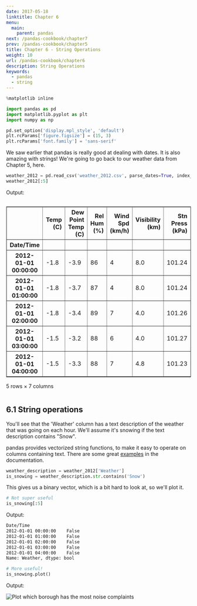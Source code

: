 ```yaml
---
date: 2017-05-18
linktitle: Chapter 6
menu:
  main:
    parent: pandas
next: /pandas-cookbook/chapter7
prev: /pandas-cookbook/chapter5
title: Chapter 6 - String Operations
weight: 10
url: /pandas-cookbook/chapter6
description: String Operations
keywords:
  - pandas
  - string
---
```


```python
%matplotlib inline

import pandas as pd
import matplotlib.pyplot as plt
import numpy as np

pd.set_option('display.mpl_style', 'default')
plt.rcParams['figure.figsize'] = (15, 3)
plt.rcParams['font.family'] = 'sans-serif'
```

We saw earlier that pandas is really good at dealing with dates. It is also amazing with strings! We're going to go back to our weather data from Chapter 5, here.

```python
weather_2012 = pd.read_csv('weather_2012.csv', parse_dates=True, index_col='Date/Time')
weather_2012[:5]
```

Output:

<div class="output_html rendered_html output_subarea output_execute_result">
<div style="max-height:1000px;max-width:1500px;overflow:auto;">
<table border="1" class="dataframe">
  <thead>
    <tr style="text-align: right;">
      <th></th>
      <th>Temp (C)</th>
      <th>Dew Point Temp (C)</th>
      <th>Rel Hum (%)</th>
      <th>Wind Spd (km/h)</th>
      <th>Visibility (km)</th>
      <th>Stn Press (kPa)</th>
      <th>Weather</th>
    </tr>
    <tr>
      <th>Date/Time</th>
      <th></th>
      <th></th>
      <th></th>
      <th></th>
      <th></th>
      <th></th>
      <th></th>
    </tr>
  </thead>
  <tbody>
    <tr>
      <th>2012-01-01 00:00:00</th>
      <td>-1.8</td>
      <td>-3.9</td>
      <td> 86</td>
      <td> 4</td>
      <td> 8.0</td>
      <td> 101.24</td>
      <td>                  Fog</td>
    </tr>
    <tr>
      <th>2012-01-01 01:00:00</th>
      <td>-1.8</td>
      <td>-3.7</td>
      <td> 87</td>
      <td> 4</td>
      <td> 8.0</td>
      <td> 101.24</td>
      <td>                  Fog</td>
    </tr>
    <tr>
      <th>2012-01-01 02:00:00</th>
      <td>-1.8</td>
      <td>-3.4</td>
      <td> 89</td>
      <td> 7</td>
      <td> 4.0</td>
      <td> 101.26</td>
      <td> Freezing Drizzle,Fog</td>
    </tr>
    <tr>
      <th>2012-01-01 03:00:00</th>
      <td>-1.5</td>
      <td>-3.2</td>
      <td> 88</td>
      <td> 6</td>
      <td> 4.0</td>
      <td> 101.27</td>
      <td> Freezing Drizzle,Fog</td>
    </tr>
    <tr>
      <th>2012-01-01 04:00:00</th>
      <td>-1.5</td>
      <td>-3.3</td>
      <td> 88</td>
      <td> 7</td>
      <td> 4.8</td>
      <td> 101.23</td>
      <td>                  Fog</td>
    </tr>
  </tbody>
</table>
<p>5 rows × 7 columns</p>
</div>
</div>

## 6.1 String operations

You'll see that the 'Weather' column has a text description of the weather that was going on each hour. We'll assume it's snowing if the text description contains "Snow".

pandas provides vectorized string functions, to make it easy to operate on columns containing text. There are some great [examples](http://pandas.pydata.org/pandas-docs/stable/basics.html#vectorized-string-methods) in the documentation.

```python
weather_description = weather_2012['Weather']
is_snowing = weather_description.str.contains('Snow')
```

This gives us a binary vector, which is a bit hard to look at, so we'll plot it.

```python
# Not super useful
is_snowing[:5]
```

Output:

```bash
Date/Time
2012-01-01 00:00:00    False
2012-01-01 01:00:00    False
2012-01-01 02:00:00    False
2012-01-01 03:00:00    False
2012-01-01 04:00:00    False
Name: Weather, dtype: bool
```

```python
# More useful!
is_snowing.plot()
```

Output:

<div>
<img src="/img/snow_plot.png" alt="Plot which borough has the most noise complaints" />
</div>

